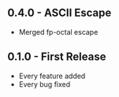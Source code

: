 ## 0.4.0 - ASCII Escape
* Merged fp-octal escape

## 0.1.0 - First Release
* Every feature added
* Every bug fixed
